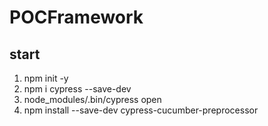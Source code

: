 # POCFramework
## start 
1. npm init -y
2. npm i cypress --save-dev
3. node_modules/.bin/cypress open
4. npm install --save-dev cypress-cucumber-preprocessor